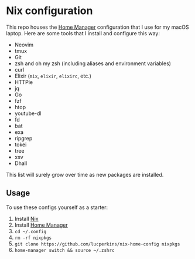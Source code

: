 # Nix configuration

This repo houses the [Home Manager](https://github.com/rycee/home-manager) configuration that I use for my macOS laptop. Here are some tools that I install and configure this way:

* Neovim
* tmux
* Git
* zsh and oh my zsh (including aliases and environment variables)
* curl
* Elixir (`mix`, `elixir`, `elixirc`, etc.)
* HTTPie
* jq
* Go
* fzf
* htop
* youtube-dl
* fd
* bat
* exa
* ripgrep
* tokei
* tree
* xsv
* Dhall

This list will surely grow over time as new packages are installed.

## Usage

To use these configs yourself as a starter:

1. Install [Nix](https://nixos.org/download.html)
1. Install [Home Manager](https://github.com/rycee/home-manager)
1. `cd ~/.config`
1. `rm -rf nixpkgs`
1. `git clone https://github.com/lucperkins/nix-home-config nixpkgs`
1. `home-manager switch && source ~/.zshrc`
